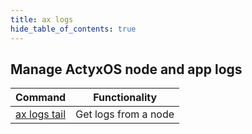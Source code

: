 ```yaml
---
title: ax logs
hide_table_of_contents: true
---
```


## Manage ActyxOS node and app logs

Command                      | Functionality|
-----------------------------|------------|
[ax logs tail](tail.md) | Get logs from a node |

